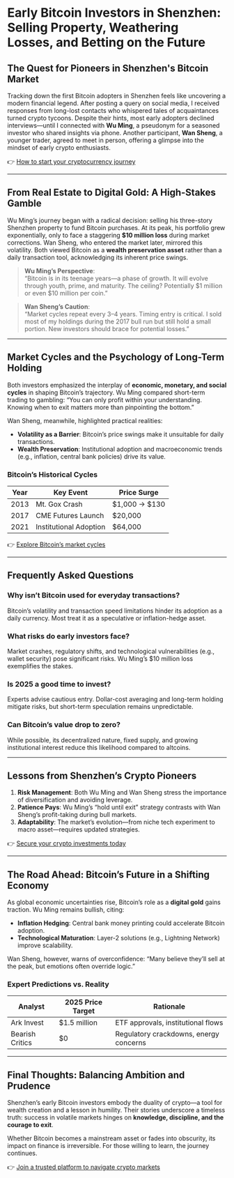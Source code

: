 # Early Bitcoin Investors in Shenzhen: Selling Property, Weathering Losses, and Betting on the Future  

## The Quest for Pioneers in Shenzhen's Bitcoin Market  

Tracking down the first Bitcoin adopters in Shenzhen feels like uncovering a modern financial legend. After posting a query on social media, I received responses from long-lost contacts who whispered tales of acquaintances turned crypto tycoons. Despite their hints, most early adopters declined interviews—until I connected with **Wu Ming**, a pseudonym for a seasoned investor who shared insights via phone. Another participant, **Wan Sheng**, a younger trader, agreed to meet in person, offering a glimpse into the mindset of early crypto enthusiasts.  

👉 [How to start your cryptocurrency journey](https://bit.ly/okx-bonus)  

---

## From Real Estate to Digital Gold: A High-Stakes Gamble  

Wu Ming’s journey began with a radical decision: selling his three-story Shenzhen property to fund Bitcoin purchases. At its peak, his portfolio grew exponentially, only to face a staggering **$10 million loss** during market corrections. Wan Sheng, who entered the market later, mirrored this volatility. Both viewed Bitcoin as a **wealth preservation asset** rather than a daily transaction tool, acknowledging its inherent price swings.  

> **Wu Ming’s Perspective**:  
> “Bitcoin is in its teenage years—a phase of growth. It will evolve through youth, prime, and maturity. The ceiling? Potentially $1 million or even $10 million per coin.”  

> **Wan Sheng’s Caution**:  
> “Market cycles repeat every 3–4 years. Timing entry is critical. I sold most of my holdings during the 2017 bull run but still hold a small portion. New investors should brace for potential losses.”  

---

## Market Cycles and the Psychology of Long-Term Holding  

Both investors emphasized the interplay of **economic, monetary, and social cycles** in shaping Bitcoin’s trajectory. Wu Ming compared short-term trading to gambling: “You can only profit within your understanding. Knowing when to exit matters more than pinpointing the bottom.”  

Wan Sheng, meanwhile, highlighted practical realities:  
- **Volatility as a Barrier**: Bitcoin’s price swings make it unsuitable for daily transactions.  
- **Wealth Preservation**: Institutional adoption and macroeconomic trends (e.g., inflation, central bank policies) drive its value.  

### Bitcoin’s Historical Cycles  
| Year | Key Event | Price Surge |  
|------|-----------|-------------|  
| 2013 | Mt. Gox Crash | $1,000 → $130 |  
| 2017 | CME Futures Launch | $20,000 |  
| 2021 | Institutional Adoption | $64,000 |  

👉 [Explore Bitcoin’s market cycles](https://bit.ly/okx-bonus)  

---

## Frequently Asked Questions  

### **Why isn’t Bitcoin used for everyday transactions?**  
Bitcoin’s volatility and transaction speed limitations hinder its adoption as a daily currency. Most treat it as a speculative or inflation-hedge asset.  

### **What risks do early investors face?**  
Market crashes, regulatory shifts, and technological vulnerabilities (e.g., wallet security) pose significant risks. Wu Ming’s $10 million loss exemplifies the stakes.  

### **Is 2025 a good time to invest?**  
Experts advise cautious entry. Dollar-cost averaging and long-term holding mitigate risks, but short-term speculation remains unpredictable.  

### **Can Bitcoin’s value drop to zero?**  
While possible, its decentralized nature, fixed supply, and growing institutional interest reduce this likelihood compared to altcoins.  

---

## Lessons from Shenzhen’s Crypto Pioneers  

1. **Risk Management**: Both Wu Ming and Wan Sheng stress the importance of diversification and avoiding leverage.  
2. **Patience Pays**: Wu Ming’s “hold until exit” strategy contrasts with Wan Sheng’s profit-taking during bull markets.  
3. **Adaptability**: The market’s evolution—from niche tech experiment to macro asset—requires updated strategies.  

👉 [Secure your crypto investments today](https://bit.ly/okx-bonus)  

---

## The Road Ahead: Bitcoin’s Future in a Shifting Economy  

As global economic uncertainties rise, Bitcoin’s role as a **digital gold** gains traction. Wu Ming remains bullish, citing:  
- **Inflation Hedging**: Central bank money printing could accelerate Bitcoin adoption.  
- **Technological Maturation**: Layer-2 solutions (e.g., Lightning Network) improve scalability.  

Wan Sheng, however, warns of overconfidence: “Many believe they’ll sell at the peak, but emotions often override logic.”  

### Expert Predictions vs. Reality  
| Analyst | 2025 Price Target | Rationale |  
|---------|-------------------|----------|  
| Ark Invest | $1.5 million | ETF approvals, institutional flows |  
| Bearish Critics | $0 | Regulatory crackdowns, energy concerns |  

---

## Final Thoughts: Balancing Ambition and Prudence  

Shenzhen’s early Bitcoin investors embody the duality of crypto—a tool for wealth creation and a lesson in humility. Their stories underscore a timeless truth: success in volatile markets hinges on **knowledge, discipline, and the courage to exit**.  

Whether Bitcoin becomes a mainstream asset or fades into obscurity, its impact on finance is irreversible. For those willing to learn, the journey continues.  

👉 [Join a trusted platform to navigate crypto markets](https://bit.ly/okx-bonus)